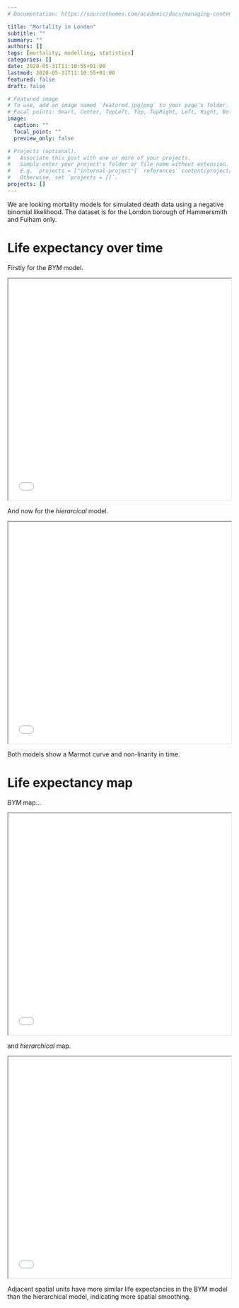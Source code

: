 ```yaml
---
# Documentation: https://sourcethemes.com/academic/docs/managing-content/

title: "Mortality in London"
subtitle: ""
summary: ""
authors: []
tags: [mortality, modelling, statistics]
categories: []
date: 2020-05-31T11:10:55+01:00
lastmod: 2020-05-31T11:10:55+01:00
featured: false
draft: false

# Featured image
# To use, add an image named `featured.jpg/png` to your page's folder.
# Focal points: Smart, Center, TopLeft, Top, TopRight, Left, Right, BottomLeft, Bottom, BottomRight.
image:
  caption: ""
  focal_point: ""
  preview_only: false

# Projects (optional).
#   Associate this post with one or more of your projects.
#   Simply enter your project's folder or file name without extension.
#   E.g. `projects = ["internal-project"]` references `content/project/deep-learning/index.md`.
#   Otherwise, set `projects = []`.
projects: []
---
```


We are looking mortality models for simulated death data using a negative binomial likelihood. The dataset is for the London borough of Hammersmith and Fulham only.

# Life expectancy over time
Firstly for the _BYM_ model.
<iframe seamless src="le_fig_BYM_nb.html" width="100%" height="500"></iframe>

And now for the _hierarcical_ model.
<iframe seamless src="le_fig_hier_nb.html" width="100%" height="500"></iframe>

Both models show a Marmot curve and non-linarity in time.

# Life expectancy map
_BYM_ map...
<iframe seamless src="le_map_BYM_nb.html" width="100%" height="500"></iframe>

and _hierarchical_ map.
<iframe seamless src="le_map_hier_nb.html" width="100%" height="500"></iframe>

Adjacent spatial units have more similar life expectancies in the BYM model than the hierarchical model, indicating more spatial smoothing.
